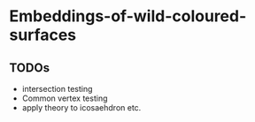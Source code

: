 # Embeddings-of-wild-coloured-surfaces

## TODOs

- intersection testing
- Common vertex testing 
- apply theory to icosaehdron etc.
